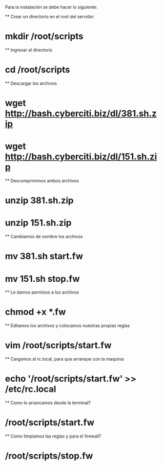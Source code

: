 Para la instalación se debe hacer lo siguiente:

** Crear un directorio en el root del servidor
# mkdir /root/scripts

** Ingresar al directorio
 # cd /root/scripts
 
** Descargar los archivos
# wget http://bash.cyberciti.biz/dl/381.sh.zip
# wget http://bash.cyberciti.biz/dl/151.sh.zip

** Descomprimimos ambos archivos
# unzip 381.sh.zip
# unzip 151.sh.zip

** Cambiamos de nombre los archivos
# mv 381.sh start.fw
# mv 151.sh stop.fw

** Le damos permisos a los archivos
# chmod +x *.fw

** Editamos los archivos y colocamos nuestras propias reglas
# vim /root/scripts/start.fw

** Cargamos al rc.local, para que arranque con la maquina:
# echo '/root/scripts/start.fw' >> /etc/rc.local

** Como lo arrancamos desde la terminal?
# /root/scripts/start.fw

** Como limpiamos las reglas y para el firewall?
# /root/scripts/stop.fw